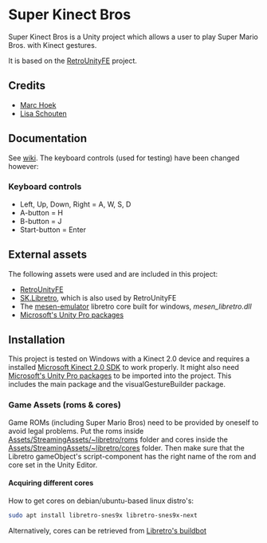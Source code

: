 # Super Kinect Bros

Super Kinect Bros is a Unity project which allows a user to play Super Mario Bros. with Kinect gestures.

It is based on the [RetroUnityFE](https://github.com/humbertodias/RetroUnityFE) project.

## Credits

* [Marc Hoek](https://github.com/BlyGuy)
* [Lisa Schouten](https://github.com/froggypompom)

## Documentation

See [wiki](https://github.com/Scorr/RetroUnity/wiki).
The keyboard controls (used for testing) have been changed however:

### Keyboard controls

* Left, Up, Down, Right = A, W, S, D
* A-button = H
* B-button = J
* Start-button = Enter

## External assets

The following assets were used and are included in this project:

* [RetroUnityFE](https://github.com/humbertodias/RetroUnityFE)
* [SK.Libretro](https://github.com/Skurdt/SK.Libretro), which is also used by RetroUnityFE
* The [mesen-emulator](https://mesen.ca/) libretro core built for windows, *mesen_libretro.dll*
* [Microsoft's Unity Pro packages](https://go.microsoft.com/fwlink/p/?LinkId=513177)

## Installation

This project is tested on Windows with a Kinect 2.0 device and requires a installed [Microsoft Kinect 2.0 SDK](https://www.microsoft.com/en-gb/download/details.aspx?id=44561) to work properly. It might also need [Microsoft's Unity Pro packages](https://go.microsoft.com/fwlink/p/?LinkId=513177) to be imported into the project. This includes the main package and the visualGestureBuilder package.

### Game Assets (roms & cores)

Game ROMs (including Super Mario Bros) need to be provided by oneself to avoid legal problems.
Put the roms inside [Assets/StreamingAssets/~libretro/roms](Assets/StreamingAssets/~libretro/roms) folder and cores inside the [Assets/StreamingAssets/~libretro/cores](Assets/StreamingAssets/~libretro/cores) folder.
Then make sure that the Libretro gameObject's script-component has the right name of the rom and core set in the Unity Editor.

#### Acquiring different cores

How to get cores on debian/ubuntu-based linux distro's:

```bash
sudo apt install libretro-snes9x libretro-snes9x-next
```

Alternatively, cores can be retrieved from [Libretro's buildbot](https://buildbot.libretro.com/nightly/windows/x86_64/latest/)


